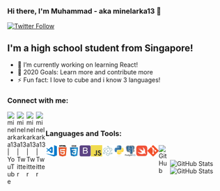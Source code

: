 <link rel="stylesheet" href="https://cdnjs.cloudflare.com/ajax/libs/font-awesome/4.7.0/css/font-awesome.min.css">

### Hi there, I'm Muhammad - aka minelarka13 👋

[![Twitter Follow](https://img.shields.io/twitter/follow/minelarka13?color=1DA1F2&logo=twitter&style=for-the-badge)](https://twitter.com/intent/follow?original_referer=https%3A%2F%2Fgithub.com%2Fminelarka13&screen_name=minelarka13)

## I'm a high school student from Singapore!

- 🔭 I’m currently working on learning React!
- 📖 2020 Goals: Learn more and contribute more
- ⚡ Fun fact: I love to cube and i know 3 languages!

### Connect with me:

[<img align="left" alt="minelarka13 | YouTube" width="22px" src="https://cdn.jsdelivr.net/npm/simple-icons@v3/icons/reddit.svg" />][reddit]
[<img align="left" alt="minelarka13 | Twitter" width="22px" src="https://cdn.jsdelivr.net/npm/simple-icons@v3/icons/twitter.svg" />][twitter]
[<img align="left" alt="minelarka13 | Twitter" width="22px" src="https://cdn.jsdelivr.net/npm/simple-icons@v3/icons/dev-dot-to.svg" />][devto]
[<img align="left" alt="minelarka13 | Twitter" width="22px" src="https://cdn.jsdelivr.net/npm/simple-icons@v3/icons/github.svg" />][github]

<br />

### Languages and Tools:

<img align="left" alt="Visual Studio Code" width="26px" src="https://raw.githubusercontent.com/github/explore/80688e429a7d4ef2fca1e82350fe8e3517d3494d/topics/visual-studio-code/visual-studio-code.png" />
<img align="left" alt="HTML5" width="26px" src="https://raw.githubusercontent.com/github/explore/80688e429a7d4ef2fca1e82350fe8e3517d3494d/topics/html/html.png" />
<img align="left" alt="CSS3" width="26px" src="https://raw.githubusercontent.com/github/explore/80688e429a7d4ef2fca1e82350fe8e3517d3494d/topics/css/css.png" />
<img align="left" alt="Git" width="26px" src="https://raw.githubusercontent.com/minelarka14/minelarka14/master/bootstrap-plain.svg" />
<img align="left" alt="JavaScript" width="26px" src="https://raw.githubusercontent.com/github/explore/80688e429a7d4ef2fca1e82350fe8e3517d3494d/topics/javascript/javascript.png" />
<img align="left" alt="Git" width="26px" src="https://raw.githubusercontent.com/minelarka14/minelarka14/master/electron-original.svg" />
<img align="left" alt="Python" width="26px" src="https://raw.githubusercontent.com/minelarka14/minelarka14/master/python-original.svg" />
<img align="left" alt="PSQL" width="26px" src="https://raw.githubusercontent.com/minelarka14/minelarka14/master/postgresql-original-wordmark.svg" />
<img align="left" alt="Swift" width="26px" src="https://raw.githubusercontent.com/minelarka14/minelarka14/master/swift-original.svg" />
<img align="left" alt="Git" width="26px" src="https://raw.githubusercontent.com/minelarka14/minelarka14/master/git-original.svg" />
<img align="left" alt="GitHub" width="26px" src="https://cdn.jsdelivr.net/npm/simple-icons@v3/icons/github.svg" />

<br />
<br />

<img align="left" alt="GitHub Stats"  src="https://github-readme-stats.vercel.app/api/top-langs/?username=minelarka14" />
<img align="left" alt="GitHub Stats"  src="https://github-readme-stats.vercel.app/api?username=minelarka14&show_icons=true" />

[twitter]: https://twitter.com/minelarka13
[reddit]: https://www.reddit.com/user/minelarka13
[devto]: https://dev.to/minelarka14
[github]: https://github.com/minelarka14
